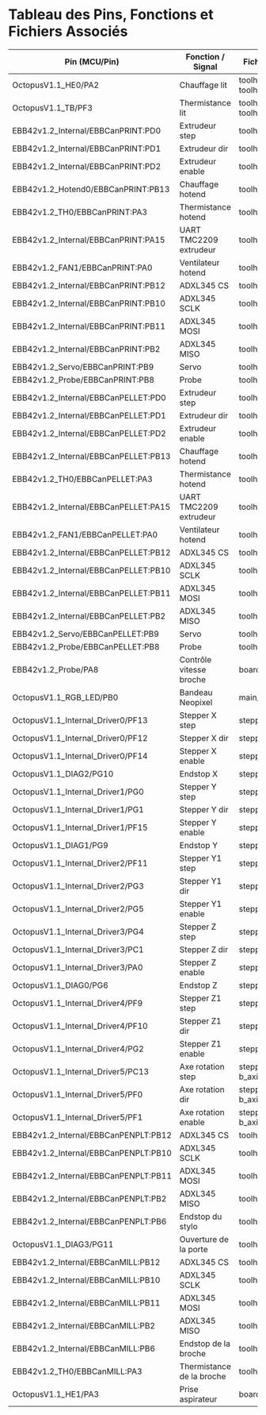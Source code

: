 # Tableau des Pins, Fonctions et Fichiers Associés

| Pin (MCU/Pin)                | Fonction / Signal                | Fichier(s) de configuration                                 |
|------------------------------|----------------------------------|------------------------------------------------------------|
| OctopusV1.1_HE0/PA2                               | Chauffage lit                    | toolheads/print/machine.cfg, toolheads/pellet/machine.cfg  |
| OctopusV1.1_TB/PF3                                | Thermistance lit                 | toolheads/print/machine.cfg, toolheads/pellet/machine.cfg  |
| EBB42v1.2_Internal/EBBCanPRINT:PD0                | Extrudeur step                   | toolheads/print/machine.cfg                                |
| EBB42v1.2_Internal/EBBCanPRINT:PD1                | Extrudeur dir                    | toolheads/print/machine.cfg                                |
| EBB42v1.2_Internal/EBBCanPRINT:PD2                | Extrudeur enable                 | toolheads/print/machine.cfg                                |
| EBB42v1.2_Hotend0/EBBCanPRINT:PB13                | Chauffage hotend                 | toolheads/print/machine.cfg                                |
| EBB42v1.2_TH0/EBBCanPRINT:PA3                     | Thermistance hotend              | toolheads/print/machine.cfg                                |
| EBB42v1.2_Internal/EBBCanPRINT:PA15               | UART TMC2209 extrudeur           | toolheads/print/machine.cfg                                |
| EBB42v1.2_FAN1/EBBCanPRINT:PA0                    | Ventilateur hotend               | toolheads/print/machine.cfg                                |
| EBB42v1.2_Internal/EBBCanPRINT:PB12               | ADXL345 CS                       | toolheads/print/machine.cfg                                |
| EBB42v1.2_Internal/EBBCanPRINT:PB10               | ADXL345 SCLK                     | toolheads/print/machine.cfg                                |
| EBB42v1.2_Internal/EBBCanPRINT:PB11               | ADXL345 MOSI                     | toolheads/print/machine.cfg                                |
| EBB42v1.2_Internal/EBBCanPRINT:PB2                | ADXL345 MISO                     | toolheads/print/machine.cfg                                |
| EBB42v1.2_Servo/EBBCanPRINT:PB9                   | Servo                            | toolheads/print/probe.cfg                                  |
| EBB42v1.2_Probe/EBBCanPRINT:PB8                   | Probe                            | toolheads/print/probe.cfg                                  |
| EBB42v1.2_Internal/EBBCanPELLET:PD0               | Extrudeur step                   | toolheads/pellet/machine.cfg                               |
| EBB42v1.2_Internal/EBBCanPELLET:PD1               | Extrudeur dir                    | toolheads/pellet/machine.cfg                               |
| EBB42v1.2_Internal/EBBCanPELLET:PD2               | Extrudeur enable                 | toolheads/pellet/machine.cfg                               |
| EBB42v1.2_Internal/EBBCanPELLET:PB13              | Chauffage hotend                 | toolheads/pellet/machine.cfg                               |
| EBB42v1.2_TH0/EBBCanPELLET:PA3                    | Thermistance hotend              | toolheads/pellet/machine.cfg                               |
| EBB42v1.2_Internal/EBBCanPELLET:PA15              | UART TMC2209 extrudeur           | toolheads/pellet/machine.cfg                               |
| EBB42v1.2_FAN1/EBBCanPELLET:PA0                   | Ventilateur hotend               | toolheads/pellet/machine.cfg                               |
| EBB42v1.2_Internal/EBBCanPELLET:PB12              | ADXL345 CS                       | toolheads/pellet/machine.cfg                               |
| EBB42v1.2_Internal/EBBCanPELLET:PB10              | ADXL345 SCLK                     | toolheads/pellet/machine.cfg                               |
| EBB42v1.2_Internal/EBBCanPELLET:PB11              | ADXL345 MOSI                     | toolheads/pellet/machine.cfg                               |
| EBB42v1.2_Internal/EBBCanPELLET:PB2               | ADXL345 MISO                     | toolheads/pellet/machine.cfg                               |
| EBB42v1.2_Servo/EBBCanPELLET:PB9                  | Servo                            | toolheads/pellet/probe.cfg                                 |
| EBB42v1.2_Probe/EBBCanPELLET:PB8                  | Probe                            | toolheads/pellet/probe.cfg                                 |
| EBB42v1.2_Probe/PA8                               | Contrôle vitesse broche          | board_pins.cfg                                             |
| OctopusV1.1_RGB_LED/PB0                           | Bandeau Neopixel                 | main_printer.cfg                                           |
| OctopusV1.1_Internal_Driver0/PF13                 | Stepper X step                   | stepper.cfg                                                |
| OctopusV1.1_Internal_Driver0/PF12                 | Stepper X dir                    | stepper.cfg                                                |
| OctopusV1.1_Internal_Driver0/PF14                 | Stepper X enable                 | stepper.cfg                                                |
| OctopusV1.1_DIAG2/PG10                            | Endstop X                        | stepper.cfg                                                |
| OctopusV1.1_Internal_Driver1/PG0                  | Stepper Y step                   | stepper.cfg                                                |
| OctopusV1.1_Internal_Driver1/PG1                  | Stepper Y dir                    | stepper.cfg                                                |
| OctopusV1.1_Internal_Driver1/PF15                 | Stepper Y enable                 | stepper.cfg                                                |
| OctopusV1.1_DIAG1/PG9                             | Endstop Y                        | stepper.cfg                                                |
| OctopusV1.1_Internal_Driver2/PF11                 | Stepper Y1 step                  | stepper.cfg                                                |
| OctopusV1.1_Internal_Driver2/PG3                  | Stepper Y1 dir                   | stepper.cfg                                                |
| OctopusV1.1_Internal_Driver2/PG5                  | Stepper Y1 enable                | stepper.cfg                                                |
| OctopusV1.1_Internal_Driver3/PG4                  | Stepper Z step                   | stepper.cfg                                                |
| OctopusV1.1_Internal_Driver3/PC1                  | Stepper Z dir                    | stepper.cfg                                                |
| OctopusV1.1_Internal_Driver3/PA0                  | Stepper Z enable                 | stepper.cfg                                                |
| OctopusV1.1_DIAG0/PG6                             | Endstop Z                        | stepper.cfg                                                |
| OctopusV1.1_Internal_Driver4/PF9                  | Stepper Z1 step                  | stepper.cfg                                                |
| OctopusV1.1_Internal_Driver4/PF10                 | Stepper Z1 dir                   | stepper.cfg                                                |
| OctopusV1.1_Internal_Driver4/PG2                  | Stepper Z1 enable                | stepper.cfg                                                |
| OctopusV1.1_Internal_Driver5/PC13                 | Axe rotation step                | stepper.cfg, b_axis/stepper.cfg                            |
| OctopusV1.1_Internal_Driver5/PF0                  | Axe rotation dir                 | stepper.cfg, b_axis/stepper.cfg                            |
| OctopusV1.1_Internal_Driver5/PF1                  | Axe rotation enable              | stepper.cfg, b_axis/stepper.cfg                            |
| EBB42v1.2_Internal/EBBCanPENPLT:PB12              | ADXL345 CS                       | toolheads/penplt/machine.cfg                               |
| EBB42v1.2_Internal/EBBCanPENPLT:PB10              | ADXL345 SCLK                     | toolheads/penplt/machine.cfg                               |
| EBB42v1.2_Internal/EBBCanPENPLT:PB11              | ADXL345 MOSI                     | toolheads/penplt/machine.cfg                               |
| EBB42v1.2_Internal/EBBCanPENPLT:PB2               | ADXL345 MISO                     | toolheads/penplt/machine.cfg                               |
| EBB42v1.2_Internal/EBBCanPENPLT:PB6               | Endstop du stylo                 | toolheads/penplt/machine.cfg                               |
| OctopusV1.1_DIAG3/PG11                            | Ouverture de la porte            | toolheads/mill/spindle.cfg                                 |
| EBB42v1.2_Internal/EBBCanMILL:PB12                | ADXL345 CS                       | toolheads/mill/machine.cfg                                 |
| EBB42v1.2_Internal/EBBCanMILL:PB10                | ADXL345 SCLK                     | toolheads/mill/machine.cfg                                 |
| EBB42v1.2_Internal/EBBCanMILL:PB11                | ADXL345 MOSI                     | toolheads/mill/machine.cfg                                 |
| EBB42v1.2_Internal/EBBCanMILL:PB2                 | ADXL345 MISO                     | toolheads/mill/machine.cfg                                 |
| EBB42v1.2_Internal/EBBCanMILL:PB6                 | Endstop de la broche             | toolheads/mill/machine.cfg                                 |
| EBB42v1.2_TH0/EBBCanMILL:PA3                      | Thermistance de la broche        | toolheads/mill/machine.cfg                                 |
| OctopusV1.1_HE1/PA3                               | Prise aspirateur                 | board_pins.cfg                                             |

